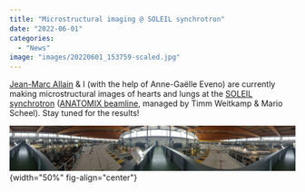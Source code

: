 ```yaml
---
title: "Microstructural imaging @ SOLEIL synchrotron"
date: "2022-06-01"
categories: 
  - "News"
image: "images/20220601_153759-scaled.jpg"
---
```


[Jean-Marc Allain](https://m3disim.saclay.inria.fr/people/jean-marc-allain) & I (with the help of Anne-Gaëlle Eveno) are currently making microstructural images of hearts and lungs at the [SOLEIL synchrotron](https://www.synchrotron-soleil.fr) ([ANATOMIX beamline](https://www.synchrotron-soleil.fr/en/beamlines/anatomix), managed by Timm Weitkamp & Mario Scheel). Stay tuned for the results!

![](images/20220601_153759-1024x162.jpg){width="50%" fig-align="center"}
